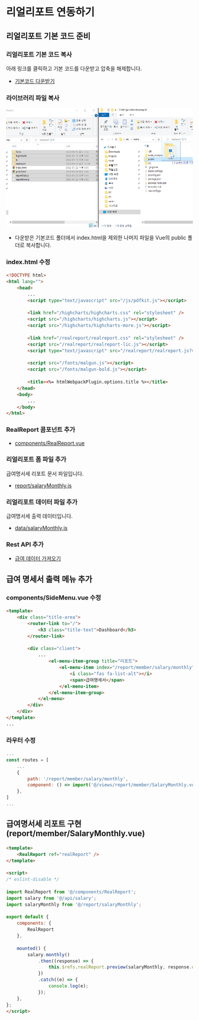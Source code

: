 # 리얼리포트 연동하기

## 리얼리포트 기본 코드 준비

### 리얼리포트 기본 코드 복사

아래 링크를 클릭하고 기본 코드를 다운받고 압축을 해제합니다.
* [기본코드 다운받기](https://github.com/realgrid/open-tutorial/raw/main/realreport.zip)

### 라이브러리 파일 복사

![](./pic-1.png)
* 다운받은 기본코드 폴더에서 index.html을 제외한 나머지 파일을 Vue의 public 폴더로 복사합니다.

### index.html 수정

``` html
<!DOCTYPE html>
<html lang="">
    <head>
        ...
        <script type="text/javascript" src="/js/pdfkit.js"></script>

        <link href="/highcharts/highcharts.css" rel="stylesheet" />
        <script src="/highcharts/highcharts.js"></script>
        <script src="/highcharts/highcharts-more.js"></script>

        <link href="/realreport/realreport.css" rel="stylesheet" />
        <script src="/realreport/realreport-lic.js"></script>
        <script type="text/javascript" src="/realreport/realreport.js?v=4"></script>

        <script src="/fonts/malgun.js"></script>
        <script src="/fonts/malgun-bold.js"></script>

        <title><%= htmlWebpackPlugin.options.title %></title>
    </head>
    <body>
        ...
    </body>
</html>
```

### RealReport 콤포넌트 추가

* [components/RealReport.vue](https://github.com/realgrid/open-tutorial/blob/main/vue.js/part-4/10/src/components/RealReport.vue)

### 리얼리포트 폼 파일 추가

급여명서세 리포트 문서 파일입니다.

* [report/salaryMonthly.js](https://github.com/realgrid/open-tutorial/blob/main/vue.js/part-4/10/src/report/salaryMonthly.js)

### 리얼리포트 데이터 파일 추가

급여명서세 출력 데이터입니다.

* [data/salaryMonthly.js](https://github.com/realgrid/open-tutorial/blob/main/vue.js/part-4/10/src/data/salaryMonthly.js)

### Rest API 추가

* [급여 데이터 가져오기](https://github.com/realgrid/open-tutorial/blob/main/vue.js/part-4/10/src/api/salary.js)


## 급여 명세서 출력 메뉴 추가

### components/SideMenu.vue 수정

``` html
<template>
    <div class="title-area">
        <router-link to="/">
            <h3 class="title-text">Dashboard</h3>
        </router-link>

        <div class="client">
            ...
                <el-menu-item-group title="리포트">
                    <el-menu-item index="/report/member/salary/monthly">
                        <i class="fas fa-list-alt"></i>
                        <span>급여명세서</span>
                    </el-menu-item>
                </el-menu-item-group>
            </el-menu>
        </div>
    </div>
</template>
...
```

### 라우터 수정

``` js
...
const routes = [
    ...
    {
        path: '/report/member/salary/monthly',
        component: () => import('@/views/report/member/SalaryMonthly.vue')
    },
]
...
```

## 급여명서세 리포트 구현 (report/member/SalaryMonthly.vue)

``` html
<template>
    <RealReport ref="realReport" />
</template>

<script>
/* eslint-disable */

import RealReport from '@/components/RealReport';
import salary from '@/api/salary';
import salaryMonthly from '@/report/salaryMonthly';

export default {
    components: {
        RealReport
    },

    mounted() {
        salary.monthly()
            .then((response) => {
                this.$refs.realReport.preview(salaryMonthly, response.data);
            })
            .catch((e) => {
                console.log(e);
            });
    },
};
</script>
```
